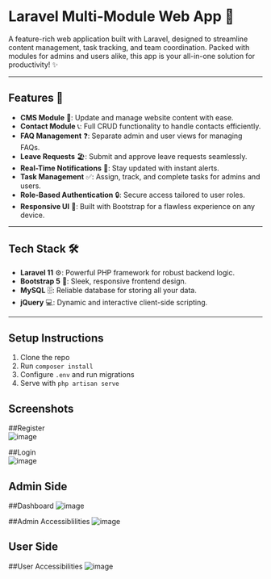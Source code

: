 # Laravel Multi-Module Web App 🚀

A feature-rich web application built with Laravel, designed to streamline content management, task tracking, and team coordination. Packed with modules for admins and users alike, this app is your all-in-one solution for productivity! ✨

---

## Features 🌟
- **CMS Module** 📝: Update and manage website content with ease.  
- **Contact Module** 📞: Full CRUD functionality to handle contacts efficiently.  
- **FAQ Management** ❓: Separate admin and user views for managing FAQs.  
- **Leave Requests** 🏖️: Submit and approve leave requests seamlessly.  
- **Real-Time Notifications** 🔔: Stay updated with instant alerts.  
- **Task Management** ✅: Assign, track, and complete tasks for admins and users.  
- **Role-Based Authentication** 🔒: Secure access tailored to user roles.  
- **Responsive UI** 📱: Built with Bootstrap for a flawless experience on any device.

---

## Tech Stack 🛠️
- **Laravel 11** ⚙️: Powerful PHP framework for robust backend logic.  
- **Bootstrap 5** 🎨: Sleek, responsive frontend design.  
- **MySQL** 🗄️: Reliable database for storing all your data.  
- **jQuery** 💻: Dynamic and interactive client-side scripting.

---


## Setup Instructions
1. Clone the repo
2. Run `composer install`
3. Configure `.env` and run migrations
4. Serve with `php artisan serve`

## Screenshots

##Register  
![image](https://github.com/user-attachments/assets/c717e70d-0971-4114-a87a-99a10e7f37f4)


##Login  
![image](https://github.com/user-attachments/assets/c926d228-7100-4fde-aee2-4e847587bef4)


## Admin Side 

##Dashboard
![image](https://github.com/user-attachments/assets/e178f8a8-eb92-48ab-97c5-15e50bfe2dcc)

##Admin Accessiblilities
![image](https://github.com/user-attachments/assets/e1c8e057-36d1-408d-8ade-6e179dd4df54)

## User Side

##User Accessibilities
![image](https://github.com/user-attachments/assets/93de9224-d3eb-4a65-8840-46b7d1d2c2ce)





